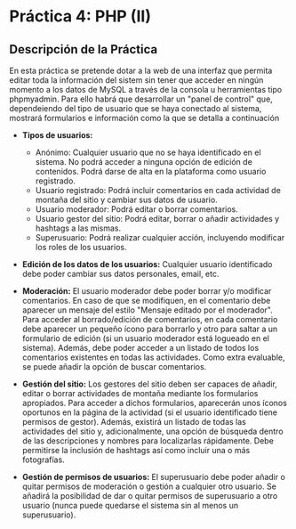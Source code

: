 # Práctica 4: PHP (II)

## Descripción de la Práctica
En esta práctica se pretende dotar a la web de una interfaz que permita editar toda la información del sistem sin tener que acceder en ningún momento a los datos de MySQL a través de la consola u herramientas tipo phpmyadmin. Para ello habrá que desarrollar un "panel de control" que, dependeiendo del tipo de usuario que se haya conectado al sistema, mostrará formularios e información como la que se detalla a continuación

* <b>Tipos de usuarios:</b>
    - Anónimo: Cualquier usuario que no se haya identificado en el sistema. No podrá acceder a ninguna opción de edición de contenidos. Podrá darse de alta en la plataforma como usuario registrado.
    - Usuario registrado: Podrá incluir comentarios en cada actividad de montaña del sitio y cambiar sus datos de usuario.
    - Usuario moderador: Podrá editar o borrar comentarios.
    - Usuario gestor del sitio: Podrá editar, borrar o añadir actividades y hashtags a las mismas.
    - Superusuario: Podrá realizar cualquier acción, incluyendo modificar los roles de los usuarios.

* <b>Edición de los datos de los usuarios:</b> Cualquier usuario identificado debe poder cambiar sus datos personales, email, etc.

* <b>Moderación:</b> El usuario moderador debe poder borrar y/o modificar comentarios. En caso de que se modifiquen, en el comentario debe aparecer un mensaje del estilo "Mensaje editado por el moderador". Para acceder al borrado/edición de comentarios, en cada comentario debe aparecer un pequeño ícono para borrarlo y otro para saltar a un formulario de edición (si un usuario moderador está logueado en el sistema). Además, debe poder acceder a un listado de todos los comentarios existentes en todas las actividades. Como extra evaluable, se puede añadir la opción de buscar comentarios.

* <b>Gestión del sitio:</b> Los gestores del sitio deben ser capaces de añadir, editar o borrar actividades de montaña mediante los formularios apropiados. Para acceder a dichos formularios, aparecerán unos íconos oportunos en la página de la actividad (si el usuario identificado tiene permisos de gestor). Además, existirá un listado de todas las actividades del sitio y, adicionalmente, una opción de búsqueda dentro de las descripciones y nombres para localizarlas rápidamente. Debe permitirse la inclusión de hashtags así como incluir una o más fotografías.

* <b>Gestión de permisos de usuarios:</b> El superusuario debe poder añadir o quitar permisos de moderación o gestión a cualquier otro usuario. Se añadirá la posibilidad de dar o quitar permisos de superusuario a otro usuario (nunca puede quedarse el sistema sin al menos un superusuario).
